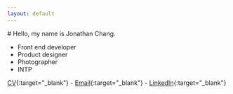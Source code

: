 ```yaml
---
layout: default
---
```


<div class="index wrapper" markdown="1">
# Hello, my name is Jonathan Chang.

* Front end developer
* Product designer
* Photographer
* INTP

[CV](/assets/resume.pdf){:target="_blank"} - [Email](mailto:prancingwithponies@live.com){:target="_blank"} - [LinkedIn](https://www.linkedin.com/in/jonathan-chang-0585294b){:target="_blank"}

</div>
